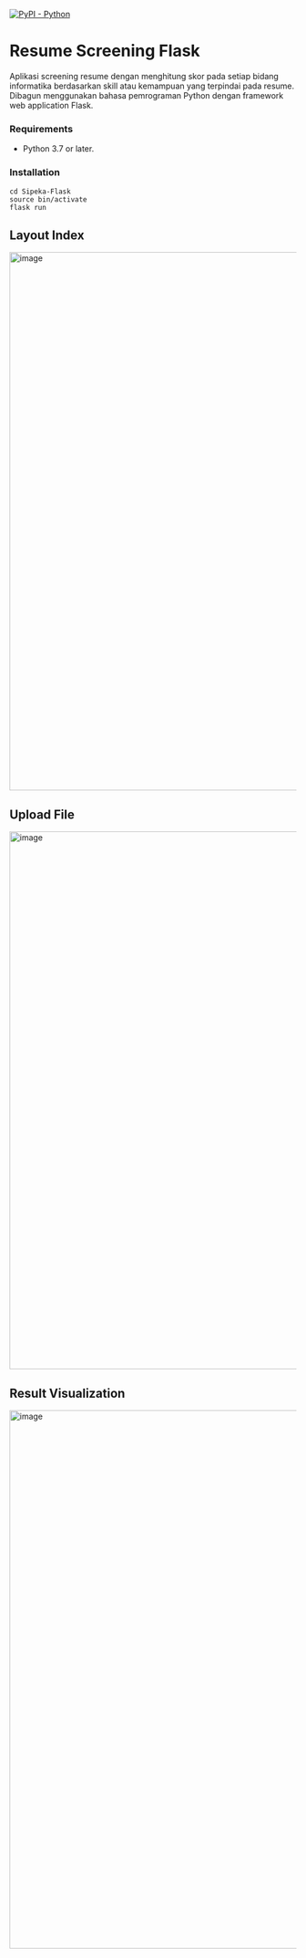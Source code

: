 [![PyPI - Python](https://img.shields.io/pypi/pyversions/iconsdk?logo=pypi)](https://pypi.org/project/iconsdk)

# Resume Screening Flask
Aplikasi screening resume dengan menghitung skor pada setiap bidang informatika berdasarkan skill atau kemampuan yang terpindai pada resume. Dibagun menggunakan bahasa pemrograman Python dengan framework web application Flask.

### Requirements

- Python 3.7 or later.

### Installation

```
cd Sipeka-Flask
source bin/activate
flask run
```

## Layout Index
<img width="944" alt="image" src="https://user-images.githubusercontent.com/69528812/186494152-2f64f6a5-9f30-41c3-a3ba-f767e64613db.png">

## Upload File
<img width="943" alt="image" src="https://user-images.githubusercontent.com/69528812/186494254-64d3ea58-1e68-4760-8617-158363369a4d.png">

## Result Visualization
<img width="944" alt="image" src="https://user-images.githubusercontent.com/69528812/186494373-bc9e2286-1f1c-4a71-8c88-9f8bcf61ad96.png">
